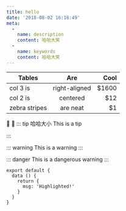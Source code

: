 ```yaml
---
title: hello
date: '2018-08-02 16:18:49'
meta:
  -
    name: description
    content: 哈哈大笑
  -
    name: keywords
    content: 哈哈大笑
---
```


| Tables        | Are           | Cool  |
| ------------- |:-------------:| -----:|
| col 3 is      | right-aligned | $1600 |
| col 2 is      | centered      |   $12 |
| zebra stripes | are neat      |    $1 |
<!-- more -->

:tada: :100:
::: tip 哈哈大小
This is a tip

:::

::: warning
This is a warning
:::

::: danger
This is a dangerous warning
:::

``` js{4}
export default {
  data () {
    return {
      msg: 'Highlighted!'
    }
  }
}
```